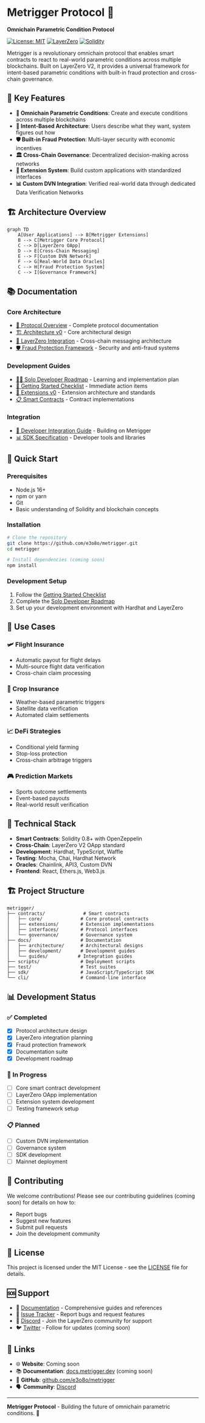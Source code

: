 # Metrigger Protocol 🚀

**Omnichain Parametric Condition Protocol**

[![License: MIT](https://img.shields.io/badge/License-MIT-yellow.svg)](https://opensource.org/licenses/MIT)
[![LayerZero](https://img.shields.io/badge/LayerZero-V2-00a2ff.svg)](https://layerzero.network)
[![Solidity](https://img.shields.io/badge/Solidity-^0.8.0-363636.svg)](https://soliditylang.org)

Metrigger is a revolutionary omnichain protocol that enables smart contracts to react to real-world parametric conditions across multiple blockchains. Built on LayerZero V2, it provides a universal framework for intent-based parametric conditions with built-in fraud protection and cross-chain governance.

## 🌟 Key Features

- **🔗 Omnichain Parametric Conditions**: Create and execute conditions across multiple blockchains
- **🎯 Intent-Based Architecture**: Users describe what they want, system figures out how
- **🛡️ Built-in Fraud Protection**: Multi-layer security with economic incentives
- **🏛️ Cross-Chain Governance**: Decentralized decision-making across networks
- **🔌 Extension System**: Build custom applications with standardized interfaces
- **📊 Custom DVN Integration**: Verified real-world data through dedicated Data Verification Networks

## 🏗️ Architecture Overview

```mermaid
graph TD
    A[User Applications] --> B[Metrigger Extensions]
    B --> C[Metrigger Core Protocol]
    C --> D[LayerZero OApp]
    D --> E[Cross-Chain Messaging]
    E --> F[Custom DVN Network]
    F --> G[Real-World Data Oracles]
    C --> H[Fraud Protection System]
    C --> I[Governance Framework]
```

## 📚 Documentation

### Core Architecture
- [📖 Protocol Overview](docs/METRIGGER_PROTOCOL_OVERVIEW.md) - Complete protocol documentation
- [🏗️ Architecture v0](docs/architecture/metrigger-protocol-v0.md) - Core architectural design
- [🔗 LayerZero Integration](docs/architecture/metrigger-layerzero-architecture.md) - Cross-chain messaging architecture
- [🛡️ Fraud Protection Framework](docs/architecture/FRAUD_PROTECTION_FRAMEWORK.md) - Security and anti-fraud systems

### Development Guides
- [👨‍💻 Solo Developer Roadmap](docs/development/SOLO_DEVELOPER_ROADMAP.md) - Learning and implementation plan
- [🚀 Getting Started Checklist](docs/development/GETTING_STARTED_CHECKLIST.md) - Immediate action items
- [🔌 Extensions v0](docs/development/metrigger-extensions-v0.md) - Extension architecture and standards
- [📋 Smart Contracts](docs/development/metrigger-smart-contracts.md) - Contract implementations

### Integration
- [🧩 Developer Integration Guide](docs/guides/developer-integration-guide.md) - Building on Metrigger
- [📊 SDK Specification](docs/development/metrigger-sdk-specification.md) - Developer tools and libraries

## 🚀 Quick Start

### Prerequisites
- Node.js 16+ 
- npm or yarn
- Git
- Basic understanding of Solidity and blockchain concepts

### Installation
```bash
# Clone the repository
git clone https://github.com/e3o8o/metrigger.git
cd metrigger

# Install dependencies (coming soon)
npm install
```

### Development Setup
1. Follow the [Getting Started Checklist](docs/development/GETTING_STARTED_CHECKLIST.md)
2. Complete the [Solo Developer Roadmap](docs/development/SOLO_DEVELOPER_ROADMAP.md)
3. Set up your development environment with Hardhat and LayerZero

## 🎯 Use Cases

### 🛩️ Flight Insurance
- Automatic payout for flight delays
- Multi-source flight data verification
- Cross-chain claim processing

### 🌾 Crop Insurance
- Weather-based parametric triggers
- Satellite data verification
- Automated claim settlements

### 📈 DeFi Strategies
- Conditional yield farming
- Stop-loss protection
- Cross-chain arbitrage triggers

### 🎮 Prediction Markets
- Sports outcome settlements
- Event-based payouts
- Real-world result verification

## 🔧 Technical Stack

- **Smart Contracts**: Solidity 0.8+ with OpenZeppelin
- **Cross-Chain**: LayerZero V2 OApp standard
- **Development**: Hardhat, TypeScript, Waffle
- **Testing**: Mocha, Chai, Hardhat Network
- **Oracles**: Chainlink, API3, Custom DVN
- **Frontend**: React, Ethers.js, Web3.js

## 🏗️ Project Structure

```
metrigger/
├── contracts/              # Smart contracts
│   ├── core/              # Core protocol contracts
│   ├── extensions/        # Extension implementations
│   ├── interfaces/        # Protocol interfaces
│   └── governance/        # Governance system
├── docs/                  # Documentation
│   ├── architecture/      # Architectural designs
│   ├── development/       # Development guides
│   └── guides/           # Integration guides
├── scripts/               # Deployment scripts
├── test/                  # Test suites
├── sdk/                   # JavaScript/TypeScript SDK
└── cli/                   # Command-line interface
```

## 📊 Development Status

### ✅ Completed
- [x] Protocol architecture design
- [x] LayerZero integration planning
- [x] Fraud protection framework
- [x] Documentation suite
- [x] Development roadmap

### 🚧 In Progress
- [ ] Core smart contract development
- [ ] LayerZero OApp implementation
- [ ] Extension system development
- [ ] Testing framework setup

### 📋 Planned
- [ ] Custom DVN implementation
- [ ] Governance system
- [ ] SDK development
- [ ] Mainnet deployment

## 👥 Contributing

We welcome contributions! Please see our contributing guidelines (coming soon) for details on how to:

- Report bugs
- Suggest new features
- Submit pull requests
- Join the development community

## 📝 License

This project is licensed under the MIT License - see the [LICENSE](LICENSE) file for details.

## 🆘 Support

- 📖 [Documentation](docs/) - Comprehensive guides and references
- 🐛 [Issue Tracker](https://github.com/e3o8o/metrigger/issues) - Report bugs and request features
- 💬 [Discord](https://discord.gg/layerzero) - Join the LayerZero community for support
- 🐦 [Twitter](https://twitter.com) - Follow for updates (coming soon)

## 🔗 Links

- 🌐 **Website**: Coming soon
- 📚 **Documentation**: [docs.metrigger.dev](https://docs.metrigger.dev) (coming soon)
- 🐙 **GitHub**: [github.com/e3o8o/metrigger](https://github.com/e3o8o/metrigger)
- 🗣️ **Community**: [Discord](https://discord.gg/layerzero)

---

**Metrigger Protocol** - Building the future of omnichain parametric conditions. 🚀